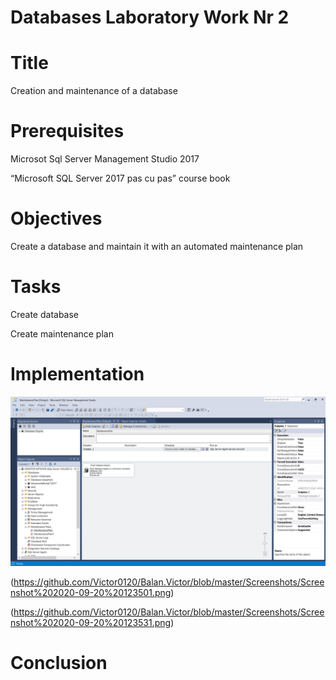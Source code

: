 # Databases Laboratory Work Nr 2

# Title

Creation and maintenance of a database

# Prerequisites

Microsot Sql Server Management Studio 2017

“Microsoft SQL Server 2017 pas cu pas” course book

# Objectives

Create a database and maintain it with an automated maintenance plan

# Tasks

Create database

Create maintenance plan


# Implementation

![Screen1](https://github.com/Victor0120/Balan.Victor/blob/master/Screenshots/Screenshot%202020-09-20%20123437.png)

(https://github.com/Victor0120/Balan.Victor/blob/master/Screenshots/Screenshot%202020-09-20%20123501.png)

(https://github.com/Victor0120/Balan.Victor/blob/master/Screenshots/Screenshot%202020-09-20%20123531.png)

# Conclusion
